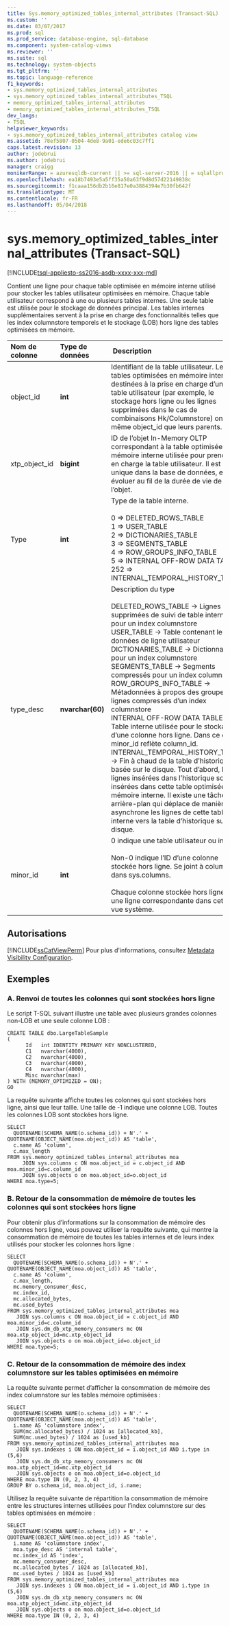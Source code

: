 ```yaml
---
title: Sys.memory_optimized_tables_internal_attributes (Transact-SQL) | Documents Microsoft
ms.custom: ''
ms.date: 03/07/2017
ms.prod: sql
ms.prod_service: database-engine, sql-database
ms.component: system-catalog-views
ms.reviewer: ''
ms.suite: sql
ms.technology: system-objects
ms.tgt_pltfrm: ''
ms.topic: language-reference
f1_keywords:
- sys.memory_optimized_tables_internal_attributes
- sys.memory_optimized_tables_internal_attributes_TSQL
- memory_optimized_tables_internal_attributes
- memory_optimized_tables_internal_attributes_TSQL
dev_langs:
- TSQL
helpviewer_keywords:
- sys.memory_optimized_tables_internal_attributes catalog view
ms.assetid: 78ef5807-0504-4de8-9a01-ede6c03c7ff1
caps.latest.revision: 13
author: jodebrui
ms.author: jodebrui
manager: craigg
monikerRange: = azuresqldb-current || >= sql-server-2016 || = sqlallproducts-allversions
ms.openlocfilehash: ea18b7493e5a5ff35a50a63f9d8d57d22149838c
ms.sourcegitcommit: f1caaa156db2b16e817e0a3884394e7b30fb642f
ms.translationtype: MT
ms.contentlocale: fr-FR
ms.lasthandoff: 05/04/2018
---
```

# <a name="sysmemoryoptimizedtablesinternalattributes-transact-sql"></a>sys.memory_optimized_tables_internal_attributes (Transact-SQL)
[!INCLUDE[tsql-appliesto-ss2016-asdb-xxxx-xxx-md](../../includes/tsql-appliesto-ss2016-asdb-xxxx-xxx-md.md)]

Contient une ligne pour chaque table optimisée en mémoire interne utilisé pour stocker les tables utilisateur optimisées en mémoire. Chaque table utilisateur correspond à une ou plusieurs tables internes. Une seule table est utilisée pour le stockage de données principal. Les tables internes supplémentaires servent à la prise en charge des fonctionnalités telles que les index columnstore temporels et le stockage (LOB) hors ligne des tables optimisées en mémoire.
 
| Nom de colonne  | Type de données  |  Description |
| :------ |:----------| :-----|
|object_id  |**int**|       Identifiant de la table utilisateur. Les tables optimisées en mémoire internes destinées à la prise en charge d’une table utilisateur (par exemple, le stockage hors ligne ou les lignes supprimées dans le cas de combinaisons Hk/Columnstore) ont le même object_id que leurs parents. |
|xtp_object_id  |**bigint**|    ID de l’objet In-Memory OLTP correspondant à la table optimisée en mémoire interne utilisée pour prendre en charge la table utilisateur. Il est unique dans la base de données, et peut évoluer au fil de la durée de vie de l’objet. 
|Type|  **int** |   Type de la table interne.<br/><br/> 0 => DELETED_ROWS_TABLE <br/> 1 => USER_TABLE <br/> 2 => DICTIONARIES_TABLE<br/>3 => SEGMENTS_TABLE<br/>4 => ROW_GROUPS_INFO_TABLE<br/>5 => INTERNAL OFF-ROW DATA TABLE<br/>252 => INTERNAL_TEMPORAL_HISTORY_TABLE | 
|type_desc| **nvarchar(60)**|   Description du type<br/><br/>DELETED_ROWS_TABLE -> Lignes supprimées de suivi de table interne pour un index columnstore<br/>USER_TABLE -> Table contenant les données de ligne utilisateur<br/>DICTIONARIES_TABLE -> Dictionnaires pour un index columnstore<br/>SEGMENTS_TABLE -> Segments compressés pour un index columnstore<br/>ROW_GROUPS_INFO_TABLE -> Métadonnées à propos des groupes de lignes compressés d’un index columnstore<br/>INTERNAL OFF-ROW DATA TABLE -> Table interne utilisée pour le stockage d’une colonne hors ligne. Dans ce cas, minor_id reflète column_id.<br/>INTERNAL_TEMPORAL_HISTORY_TABLE -> Fin à chaud de la table d’historique basée sur le disque. Tout d’abord, les lignes insérées dans l’historique sont insérées dans cette table optimisée en mémoire interne. Il existe une tâche en arrière-plan qui déplace de manière asynchrone les lignes de cette table interne vers la table d’historique sur disque. |
|minor_id|  **int**|    0 indique une table utilisateur ou interne<br/><br/>Non-0 indique l’ID d’une colonne stockée hors ligne. Se joint à column_id dans sys.columns.<br/><br/>Chaque colonne stockée hors ligne a une ligne correspondante dans cette vue système.|

## <a name="permissions"></a>Autorisations  
 [!INCLUDE[ssCatViewPerm](../../includes/sscatviewperm-md.md)] Pour plus d'informations, consultez [Metadata Visibility Configuration](../../relational-databases/security/metadata-visibility-configuration.md).  
  
## <a name="examples"></a>Exemples  
  
### <a name="a-returning-all-columns-that-are-stored-off-row"></a>A. Renvoi de toutes les colonnes qui sont stockées hors ligne

Le script T-SQL suivant illustre une table avec plusieurs grandes colonnes non-LOB et une seule colonne LOB :

```Transact-SQL
CREATE TABLE dbo.LargeTableSample
(
      Id   int IDENTITY PRIMARY KEY NONCLUSTERED,
      C1   nvarchar(4000),
      C2   nvarchar(4000),
      C3   nvarchar(4000),
      C4   nvarchar(4000),
      Misc nvarchar(max)
) WITH (MEMORY_OPTIMIZED = ON);
GO
```

La requête suivante affiche toutes les colonnes qui sont stockées hors ligne, ainsi que leur taille. Une taille de -1 indique une colonne LOB. Toutes les colonnes LOB sont stockées hors ligne.

```Transact-SQL
SELECT 
  QUOTENAME(SCHEMA_NAME(o.schema_id)) + N'.' + QUOTENAME(OBJECT_NAME(moa.object_id)) AS 'table', 
  c.name AS 'column', 
  c.max_length
FROM sys.memory_optimized_tables_internal_attributes moa
     JOIN sys.columns c ON moa.object_id = c.object_id AND moa.minor_id=c.column_id
     JOIN sys.objects o on moa.object_id=o.object_id 
WHERE moa.type=5;
```

### <a name="b-returning-memory-consumption-of-all-columns-that-are-stored-off-row"></a>B. Retour de la consommation de mémoire de toutes les colonnes qui sont stockées hors ligne

Pour obtenir plus d’informations sur la consommation de mémoire des colonnes hors ligne, vous pouvez utiliser la requête suivante, qui montre la consommation de mémoire de toutes les tables internes et de leurs index utilisés pour stocker les colonnes hors ligne :

```Transact-SQL
SELECT
  QUOTENAME(SCHEMA_NAME(o.schema_id)) + N'.' + QUOTENAME(OBJECT_NAME(moa.object_id)) AS 'table',
  c.name AS 'column',
  c.max_length,
  mc.memory_consumer_desc,
  mc.index_id,
  mc.allocated_bytes,
  mc.used_bytes
FROM sys.memory_optimized_tables_internal_attributes moa
   JOIN sys.columns c ON moa.object_id = c.object_id AND moa.minor_id=c.column_id
   JOIN sys.dm_db_xtp_memory_consumers mc ON moa.xtp_object_id=mc.xtp_object_id
   JOIN sys.objects o on moa.object_id=o.object_id 
WHERE moa.type=5;
```

### <a name="c-returning-memory-consumption-of-columnstore-indexes-on-memory-optimized-tables"></a>C. Retour de la consommation de mémoire des index columnstore sur les tables optimisées en mémoire

La requête suivante permet d’afficher la consommation de mémoire des index columnstore sur les tables mémoire optimisées :

```Transact-SQL
SELECT
  QUOTENAME(SCHEMA_NAME(o.schema_id)) + N'.' + QUOTENAME(OBJECT_NAME(moa.object_id)) AS 'table',
  i.name AS 'columnstore index',
  SUM(mc.allocated_bytes) / 1024 as [allocated_kb],
  SUM(mc.used_bytes) / 1024 as [used_kb]
FROM sys.memory_optimized_tables_internal_attributes moa
   JOIN sys.indexes i ON moa.object_id = i.object_id AND i.type in (5,6)
   JOIN sys.dm_db_xtp_memory_consumers mc ON moa.xtp_object_id=mc.xtp_object_id
   JOIN sys.objects o on moa.object_id=o.object_id
WHERE moa.type IN (0, 2, 3, 4)
GROUP BY o.schema_id, moa.object_id, i.name;
```

Utilisez la requête suivante de répartition la consommation de mémoire entre les structures internes utilisées pour l’index columnstore sur des tables optimisées en mémoire :

```Transact-SQL
SELECT
  QUOTENAME(SCHEMA_NAME(o.schema_id)) + N'.' + QUOTENAME(OBJECT_NAME(moa.object_id)) AS 'table',
  i.name AS 'columnstore index',
  moa.type_desc AS 'internal table',
  mc.index_id AS 'index',
  mc.memory_consumer_desc,
  mc.allocated_bytes / 1024 as [allocated_kb],
  mc.used_bytes / 1024 as [used_kb]
FROM sys.memory_optimized_tables_internal_attributes moa
   JOIN sys.indexes i ON moa.object_id = i.object_id AND i.type in (5,6)
   JOIN sys.dm_db_xtp_memory_consumers mc ON moa.xtp_object_id=mc.xtp_object_id
   JOIN sys.objects o on moa.object_id=o.object_id
WHERE moa.type IN (0, 2, 3, 4)
```


